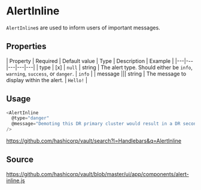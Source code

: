 # AlertInline

`AlertInline`s are used to inform users of important messages.

## Properties
| Property | Required | Default value | Type | Description | Example |
|---|---|---|---|---|
| type | [x] | `null` | string | The alert type. Should either be `info`, `warning`, `success`, or `danger`. | `info` |
| message ||| string | The message to display within the alert. | `Hello!` |

## Usage

```javascript
<AlertInline
  @type="danger"
  @message="Demoting this DR primary cluster would result in a DR secondary."
/>
```
https://github.com/hashicorp/vault/search?l=Handlebars&q=AlertInline

## Source
https://github.com/hashicorp/vault/blob/master/ui/app/components/alert-inline.js
